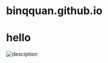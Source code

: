 # binqquan.github.io
# hello
![desciption](https://p.ananas.chaoxing.com/star3/origin/92611d1e0e4b0f3f207b24497446eab1.png)

